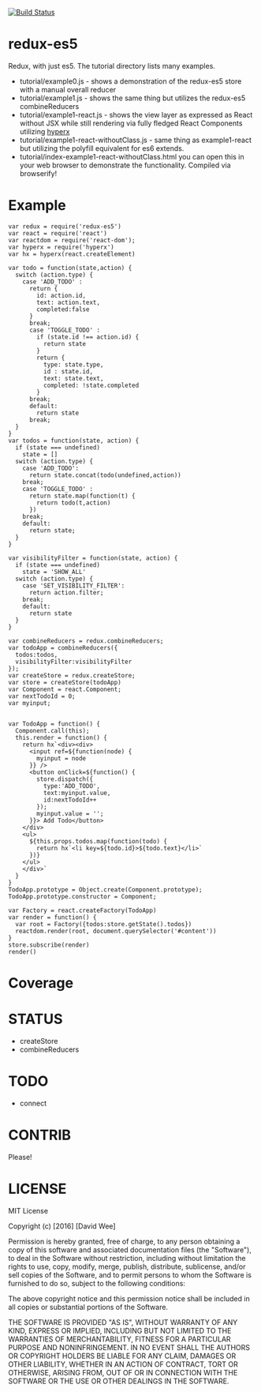 [![Build Status](https://travis-ci.org/rook2pawn/redux-es5.svg?branch=master)](https://travis-ci.org/rook2pawn/redux-es5)

redux-es5
=========

Redux, with just es5. The tutorial directory lists many examples. 

  * tutorial/example0.js - shows a demonstration of the redux-es5 store with a manual overall reducer
  * tutorial/example1.js - shows the same thing but utilizes the redux-es5 combineReducers
  * tutorial/example1-react.js - shows the view layer as expressed as React without JSX while still rendering via fully fledged React Components utilizing [hyperx](https://github.com/substack/hyperx)
  * tutorial/example1-react-withoutClass.js - same thing as example1-react but utilizing the polyfill equivalent for es6 extends.
  * tutorial/index-example1-react-withoutClass.html you can open this in your web browser to demonstrate the functionality. Compiled via browserify!

Example
=======


    var redux = require('redux-es5')
    var react = require('react')
    var reactdom = require('react-dom');
    var hyperx = require('hyperx')
    var hx = hyperx(react.createElement)

    var todo = function(state,action) {
      switch (action.type) {
        case 'ADD_TODO' :
          return {
            id: action.id,
            text: action.text,
            completed:false
          }
          break;
          case 'TOGGLE_TODO' :
            if (state.id !== action.id) {
              return state
            }
            return {
              type: state.type,
              id : state.id,
              text: state.text,
              completed: !state.completed
            }
          break;
          default:
            return state
          break;
      }
    }
    var todos = function(state, action) {
      if (state === undefined) 
        state = []
      switch (action.type) {
        case 'ADD_TODO': 
          return state.concat(todo(undefined,action))
        break;
        case 'TOGGLE_TODO' :
          return state.map(function(t) {
            return todo(t,action) 
          })
        break;
        default:
          return state;
      }
    }

    var visibilityFilter = function(state, action) {
      if (state === undefined) 
        state = 'SHOW_ALL'
      switch (action.type) {
        case 'SET_VISIBILITY_FILTER':
          return action.filter;
        break;
        default:
          return state
      }
    }

    var combineReducers = redux.combineReducers;
    var todoApp = combineReducers({
      todos:todos,
      visibilityFilter:visibilityFilter
    });
    var createStore = redux.createStore;
    var store = createStore(todoApp)
    var Component = react.Component;
    var nextTodoId = 0;
    var myinput;


    var TodoApp = function() {
      Component.call(this);
      this.render = function() {
        return hx`<div><div>
          <input ref=${function(node) {
            myinput = node 
          }} />
          <button onClick=${function() {
            store.dispatch({
              type:'ADD_TODO',
              text:myinput.value,
              id:nextTodoId++
            });
            myinput.value = '';
          }}> Add Todo</button>
        </div>
        <ul>
          ${this.props.todos.map(function(todo) {
            return hx`<li key=${todo.id}>${todo.text}</li>`
          })}
        </ul>
        </div>`
      }
    }
    TodoApp.prototype = Object.create(Component.prototype);
    TodoApp.prototype.constructor = Component;

    var Factory = react.createFactory(TodoApp)
    var render = function() {
      var root = Factory({todos:store.getState().todos})
      reactdom.render(root, document.querySelector('#content'))
    }
    store.subscribe(render)
    render()



Coverage
========


STATUS
======

 * createStore
 * combineReducers

TODO
====

 * connect

CONTRIB
=======

Please!

LICENSE
=======

MIT License

Copyright (c) [2016] [David Wee]

Permission is hereby granted, free of charge, to any person obtaining a copy
of this software and associated documentation files (the "Software"), to deal
in the Software without restriction, including without limitation the rights
to use, copy, modify, merge, publish, distribute, sublicense, and/or sell
copies of the Software, and to permit persons to whom the Software is
furnished to do so, subject to the following conditions:

The above copyright notice and this permission notice shall be included in all
copies or substantial portions of the Software.

THE SOFTWARE IS PROVIDED "AS IS", WITHOUT WARRANTY OF ANY KIND, EXPRESS OR
IMPLIED, INCLUDING BUT NOT LIMITED TO THE WARRANTIES OF MERCHANTABILITY,
FITNESS FOR A PARTICULAR PURPOSE AND NONINFRINGEMENT. IN NO EVENT SHALL THE
AUTHORS OR COPYRIGHT HOLDERS BE LIABLE FOR ANY CLAIM, DAMAGES OR OTHER
LIABILITY, WHETHER IN AN ACTION OF CONTRACT, TORT OR OTHERWISE, ARISING FROM,
OUT OF OR IN CONNECTION WITH THE SOFTWARE OR THE USE OR OTHER DEALINGS IN THE
SOFTWARE.

